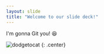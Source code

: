 ```yaml
---
layout: slide
title: "Welcome to our slide deck!"
---
```


I'm gonna Git you! :laughing:

![dodgetocat](https://octodex.github.com/images/dodgetocat_v2.png)
{: .center}
